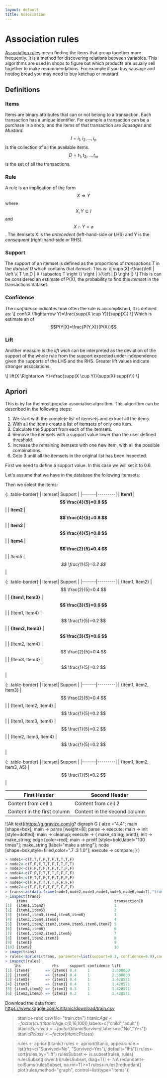 ```yaml
---
layout: default
title: Association 
---
```


# Association rules

[Association rules](https://en.wikipedia.org/wiki/Association_rule_learning) mean finding the items that group together more frequently. It is a method for discovering relations between variables. This algorithms are used in shops to figure out which products are usually sell together to make recommendations. For example if you buy sausage and hotdog bread you may need to buy ketchup or mustard.



## Definitions

### Items

Items are binary attributes that can or not belong to a transaction. Each transaction has a unique identifier. For example a transaction can be a purchase in a shop, and the items of that transaction are *Sausages* and *Mustard*.
$$I={i_1,i_2,...,i_n}$$ is the collection of all the available items.
$$D={t_1,t_2,....t_m}$$ is the set of all the transactions.

### Rule

A rule is an implication of the form $$X \Rightarrow Y$$ where $$X,Y \subseteq  I$$ and $$X \cap Y=\varnothing$$. The itemsets X is the *antecedent* (left-hand-side or LHS) and Y is the *consequent* (right-hand-side or RHS).


### Support

The *support* of an itemset is defined as the proportions of *transactions T* in the *dataset D* which contains that *itemset*. This is:
\\[
supp(X)=\frac{\left | \left \\{ T \in D | X \subseteq T \right \\} \right | }{\left | D  \right |}
\\]
This is can be considered an estimate of P(X), the probability to find this *itemset* in the transactions dataset.

### Confidence

The *confidence* indicates how often the rule is accomplished, it is defined as:
\\[
conf(X \Rightarrow Y)=\frac{supp(X \cup Y)}{supp(X)}
\\]
Which is estimate an of $$P(Y|X)=\frac{P(Y,X)}{P(X)}$$

### Lift

Another measure is the *lift* wich can be interpreted as the deviation of the support of the whole rule from the support expected under independence given the supports of the LHS and the RHS. Greater lift values indicate stronger associations. 


\\[
lift(X \Rightarrow Y)=\frac{supp(X \cup Y)}{supp(X)·supp(Y)}
\\]


## Apriori

This is by far the most popular associative algorithm. This algorithm can be described in the following steps:
1. We start with the complete list of itemsets and extract all the items.
2. With all the items create a list of itemsets of only one item.
3. Calculate the Support from each of the itemsets.
4. Remove the itemsets with a support value lower than the user defined threshold.
5. Increase the remaining itemsets with one new item, with all the possible combinations.
6. Goto 3 until all the itemsets in the original list has been inspected.

First we need to define a support value. In this case we will set it to 0.6.

Let's assume that we have in the database the following itemsets:


Then we select the items:

{: .table-border}
| Itemset| Support |
|-------|---------|
| **Item1** | **$$ \frac{4}{5}=0.8 $$** |
| **Item2** | **$$ \frac{4}{5}=0.8 $$** |
| **Item3** | **$$ \frac{4}{5}=0.8 $$** |
| **Item4** | **$$ \frac{2}{5}=0.4 $$** |
| _Item5_ | _$$ \frac{1}{5}=0.2 $$_ |




{: .table-border}
| Itemset| Support |
|-------|---------|
| {Item1, Item2} | $$ \frac{2}{5}=0.4 $$ |
| **{Item1, Item3}** | **$$ \frac{3}{5}=0.6 $$** |
| {Item1, Item4} | $$ \frac{1}{5}=0.2 $$ |
| **{Item2, Item3}** | **$$ \frac{3}{5}=0.6 $$** |
| {Item2, Item4} | $$ \frac{2}{5}=0.4 $$ |
| {Item3, Item4} | $$ \frac{1}{5}=0.2 $$ |



{: .table-border}
| Itemset| Support |
|-------|---------|
| {Item1, Item2, Item3} | $$ \frac{2}{5}=0.4 $$ |
| {Item1, Item2, Item4} | $$ \frac{1}{5}=0.2 $$ |
| {Item1, Item3, Item4} | $$ \frac{1}{5}=0.2 $$ |
| {Item2, Item3, Item4} | $$ \frac{1}{5}=0.2 $$ |


{: .table-border}
| Itemset| Support |
|-------|---------|
| {Item1, Item2, Item3, A5} | $$ \frac{1}{5}=0.2 $$ |




First Header | Second Header
------------ | -------------
Content from cell 1 | Content from cell 2
Content in the first column | Content in the second column


![Alt text](https://g.gravizo.com/g?
  digraph G {
    aize ="4,4";
    main [shape=box];
    main -> parse [weight=8];
    parse -> execute;
    main -> init [style=dotted];
    main -> cleanup;
    execute -> { make_string; printf};
    init -> make_string;
    edge [color=red];
    main -> printf [style=bold,label="100 times"];
    make_string [label="make a string"];
    node [shape=box,style=filled,color=".7 .3 1.0"];
    execute -> compare;
  }
)

```R
> node1<-c(T,T,T,F,T,F,T,T,T,F)
> node2<-c(T,F,F,T,T,F,T,T,F,T)
> node3<-c(F,F,T,F,T,F,T,T,F,F)
> node4<-c(F,F,T,T,T,T,F,F,F,F)
> node5<-c(F,T,T,F,T,F,T,F,F,F)
> node6<-c(F,F,T,T,T,T,F,F,F,F)
> node7<-c(F,F,F,F,T,F,F,F,F,F)
> trans<-as(data.frame(node1,node2,node3,node4,node5,node6,node7),"transactions")
> inspect(trans)
     items                                       transactionID
[1]  {item1,item2}                               1            
[2]  {item1,item5}                               2            
[3]  {item1,item3,item4,item5,item6}             3            
[4]  {item2,item4,item6}                         4            
[5]  {item1,item2,item3,item4,item5,item6,item7} 5            
[6]  {item4,item6}                               6            
[7]  {item1,item2,item3,item5}                   7            
[8]  {item1,item2,item3}                         8            
[9]  {item1}                                     9            
[10] {item2}                                     10           
> image(trans)
> rules<-apriori(trans, parameter=list(support=0.3, confidence=0.9),control = list(verbose=F))
> inspect(rules)
    lhs              rhs     support confidence lift    
[1] {item4}       => {item6} 0.4     1          2.500000
[2] {item6}       => {item4} 0.4     1          2.500000
[3] {item5}       => {item1} 0.4     1          1.428571
[4] {item3}       => {item1} 0.4     1          1.428571
[5] {item3,item5} => {item1} 0.3     1          1.428571
[6] {item2,item3} => {item1} 0.3     1          1.428571
```




Download the data from:
https://www.kaggle.com/c/titanic/download/train.csv

> titanic<-read.csv(file="train.csv")
> titanic$Age<-factor(cut(titanic$Age,c(0,16,100)),labels=c("child","adult"))
> titanic$Survived<-factor(titanic$Survived,labels=c("No","Yes"))
> titanic$Pclass<-factor(titanic$Pclass)

> rules <- apriori(titanic)
> rules <- apriori(titanic, appearance = list(rhs=c("Survived=No", "Survived=Yes"), default="lhs"))
> rules<-sort(rules,by="lift")
> rulesSubset <- is.subset(rules, rules)
> rulesSubset[lower.tri(rulesSubset, diag=T)] <- NA
> redundant<-colSums(rulesSubset, na.rm=T)>=1
> rules<-rules[!redundant]
> plot(rules,method="graph", control=list(type="items"))










